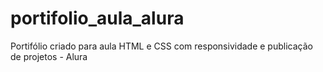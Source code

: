 # portifolio_aula_alura
Portifólio criado para aula  HTML e CSS com responsividade e publicação de projetos - Alura 
